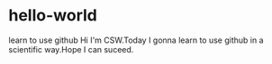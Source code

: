 # hello-world
learn to use github
Hi I'm CSW.Today I gonna learn to use github in a scientific way.Hope I can suceed.
